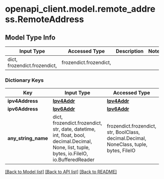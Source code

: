 # openapi_client.model.remote_address.RemoteAddress

## Model Type Info
Input Type | Accessed Type | Description | Notes
------------ | ------------- | ------------- | -------------
dict, frozendict.frozendict,  | frozendict.frozendict,  |  | 

### Dictionary Keys
Key | Input Type | Accessed Type | Description | Notes
------------ | ------------- | ------------- | ------------- | -------------
**ipv4Address** | [**Ipv4Addr**](Ipv4Addr.md) | [**Ipv4Addr**](Ipv4Addr.md) |  | [optional] 
**ipv6Address** | [**Ipv6Addr**](Ipv6Addr.md) | [**Ipv6Addr**](Ipv6Addr.md) |  | [optional] 
**any_string_name** | dict, frozendict.frozendict, str, date, datetime, int, float, bool, decimal.Decimal, None, list, tuple, bytes, io.FileIO, io.BufferedReader | frozendict.frozendict, str, BoolClass, decimal.Decimal, NoneClass, tuple, bytes, FileIO | any string name can be used but the value must be the correct type | [optional]

[[Back to Model list]](../../README.md#documentation-for-models) [[Back to API list]](../../README.md#documentation-for-api-endpoints) [[Back to README]](../../README.md)

